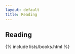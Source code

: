 ```yaml
---
layout: default
title: Reading
---
```


## Reading

{% include lists/books.html %}

<br><br>
<br><br>